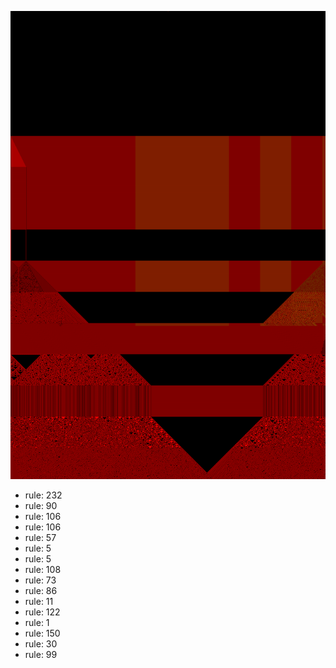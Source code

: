 ![photo](./output.png) 
 * rule: 232
* rule: 90
* rule: 106
* rule: 106
* rule: 57
* rule: 5
* rule: 5
* rule: 108
* rule: 73
* rule: 86
* rule: 11
* rule: 122
* rule: 1
* rule: 150
* rule: 30
* rule: 99
